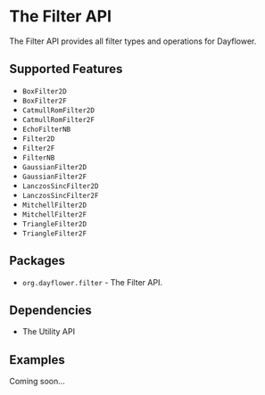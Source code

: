 The Filter API
==============
The Filter API provides all filter types and operations for Dayflower.

Supported Features
------------------
* `BoxFilter2D`
* `BoxFilter2F`
* `CatmullRomFilter2D`
* `CatmullRomFilter2F`
* `EchoFilterNB`
* `Filter2D`
* `Filter2F`
* `FilterNB`
* `GaussianFilter2D`
* `GaussianFilter2F`
* `LanczosSincFilter2D`
* `LanczosSincFilter2F`
* `MitchellFilter2D`
* `MitchellFilter2F`
* `TriangleFilter2D`
* `TriangleFilter2F`

Packages
--------
* `org.dayflower.filter` - The Filter API.

Dependencies
------------
* The Utility API

Examples
--------
Coming soon...